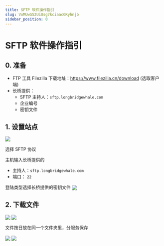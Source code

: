 ```yaml
---
title: SFTP 软件操作指引
slug: VoMUwGS2UiUsg7kciaacGKyhnjb
sidebar_position: 0
---
```



# SFTP 软件操作指引

## 0. 准备

- FTP 工具 Filezilla 下载地址：https://www.filezilla.cn/download (选取客户端)
- 长桥提供：
    - SFTP 主持人：`sftp.longbridgewhale.com`
    - 企业编号
    - 密钥文件 

## 1. 设置站点

<img src="/assets/PSQ0bro5VokenLxIzxCcQFk9nnf.png" src-width="2740" src-height="950" align="center"/>

选择 SFTP 协议

主机输入长桥提供的

- 主持人：`sftp.longbridgewhale.com`
- 端口： `22`

登陆类型选择长桥提供的密钥文件
<img src="/assets/IdKGbDUvXoPUwVxQq4xcvjWqnHe.png" src-width="1562" src-height="888" align="center"/>

## 2. 下载文件

<img src="/assets/Mulxb7RmYoA2l3xcc3IcfuBbnCb.png" src-width="2524" src-height="1110" align="center"/>

<img src="/assets/Xs4TbM448o3T6nxZsexcWZ8unVf.png" src-width="3004" src-height="1504" align="center"/>

文件按日放在同一个文件夹里，分服务保存

<img src="/assets/Oz2tb3hIGo1p0UxCH0JcWMEmnMM.png" src-width="3152" src-height="1606" align="center"/>

<img src="/assets/OMPsbaKnQoWLtWxyATvcGS9InTg.png" src-width="2844" src-height="1646" align="center"/>

